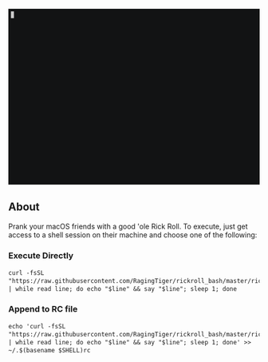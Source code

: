 <p align="center">
  <img src="https://raw.githubusercontent.com/RagingTiger/gifs/ce7714c61d88332c2bae0d60f0fbc634160441ce/rickroll.gif"/>
</p>

## About
Prank your macOS friends with a good 'ole Rick Roll. To execute, just get 
access to a shell session on their machine and choose one of the following:

### Execute Directly
```
curl -fsSL "https://raw.githubusercontent.com/RagingTiger/rickroll_bash/master/rickroll.txt" | while read line; do echo "$line" && say "$line"; sleep 1; done
```

### Append to RC file
```
echo 'curl -fsSL "https://raw.githubusercontent.com/RagingTiger/rickroll_bash/master/rickroll.txt" | while read line; do echo "$line" && say "$line"; sleep 1; done' >> ~/.$(basename $SHELL)rc
```

